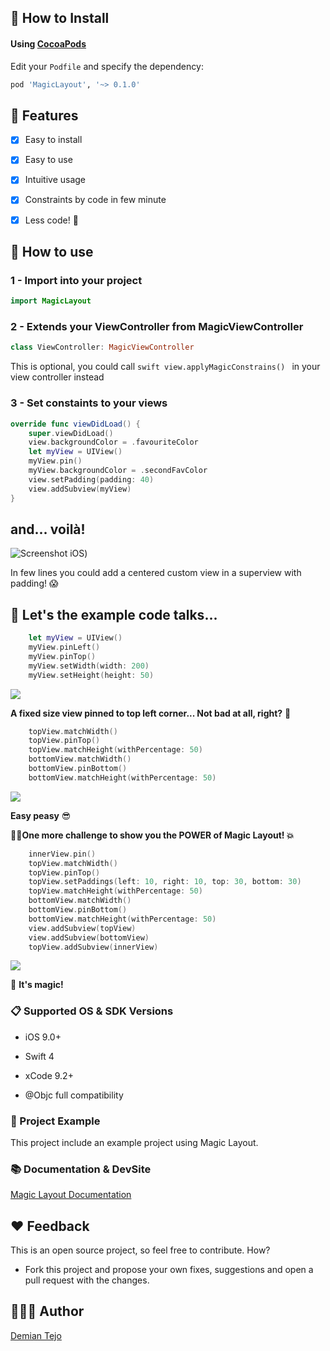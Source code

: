 
##  📲  How to Install

#### Using [CocoaPods]([https://cocoapods.org](https://cocoapods.org/))

Edit your `Podfile` and specify the dependency:


```ruby
pod 'MagicLayout', '~> 0.1.0'
```


##  🌟  Features

- [x] Easy to install
- [x] Easy to use
- [x] Intuitive usage
- [x] Constraints by code in few minute
- [x]  Less code!  🙌



##  🐒 How to use





### 1 - Import into your project

```swift
import MagicLayout
```



### 2 - Extends your ViewController from MagicViewController

```swift
class ViewController: MagicViewController
```

This is optional, you could call ```swift view.applyMagicConstrains() ``` in your view controller instead

### 3 - Set constaints to your views

```swift
override func viewDidLoad() {
	super.viewDidLoad()
	view.backgroundColor = .favouriteColor
	let myView = UIView()
	myView.pin()
	myView.backgroundColor = .secondFavColor
	view.setPadding(padding: 40)
	view.addSubview(myView)
}
```

## and... voilà!



![Screenshot iOS](https://i.imgur.com/4SwxgK9.png))

In few lines you could add a centered custom view in a superview with padding! 😱


##  💪  Let's the example code talks...


```swift
	let myView = UIView()
	myView.pinLeft()
	myView.pinTop()
	myView.setWidth(width: 200)
	myView.setHeight(height: 50)
```
![](https://i.imgur.com/ZIYa8H3.png)

**A fixed size view pinned to top left corner... Not bad at all, right?** 🤠

```swift
	topView.matchWidth()
	topView.pinTop()
	topView.matchHeight(withPercentage: 50)
	bottomView.matchWidth()
	bottomView.pinBottom()
	bottomView.matchHeight(withPercentage: 50)
```
![](https://i.imgur.com/YW6CTzh.png)

**Easy peasy** 😎

**🧙‍♂️One more challenge to show you the POWER of Magic Layout! 💥**

```swift
	innerView.pin()
	topView.matchWidth()
	topView.pinTop()
	topView.setPaddings(left: 10, right: 10, top: 30, bottom: 30)
	topView.matchHeight(withPercentage: 50)
	bottomView.matchWidth()
	bottomView.pinBottom()
	bottomView.matchHeight(withPercentage: 50)
	view.addSubview(topView)
	view.addSubview(bottomView)
	topView.addSubview(innerView)
```
![](https://i.imgur.com/bEx5PCv.png)

💃 **It's magic!**

### 📋  Supported OS & SDK Versions

* iOS 9.0+

* Swift 4

* xCode 9.2+

* @Objc full compatibility



###  🔮 Project Example

This project include an example project using Magic Layout.



###  📚 Documentation & DevSite

[Magic Layout Documentation](https://demtej.github.io/MagicLayout/)


## ❤ Feedback


This is an open source project, so feel free to contribute. How?

- Fork this project and propose your own fixes, suggestions and open a pull request with the changes.





##  👨🏻‍💻 Author

[Demian Tejo](https://demtej.github.io/resume/)
